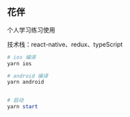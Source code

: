 ## 花伴

个人学习练习使用

技术栈：react-native、redux、typeScript


```PowerShell
# ios 编译
yarn ios

# android 编译
yarn android


# 启动
yarn start

```





